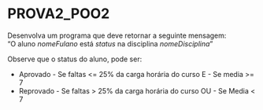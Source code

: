 # PROVA2_POO2

Desenvolva um programa que deve retornar a seguinte mensagem:           
“O aluno *nomeFulano* está *status* na disciplina *nomeDisciplina*”



Observe que o status do aluno, pode ser:
- Aprovado - Se faltas <= 25% da carga horária do curso E - Se media >= 7
- Reprovado - Se faltas > 25% da carga horária do curso OU - Se Media < 7
